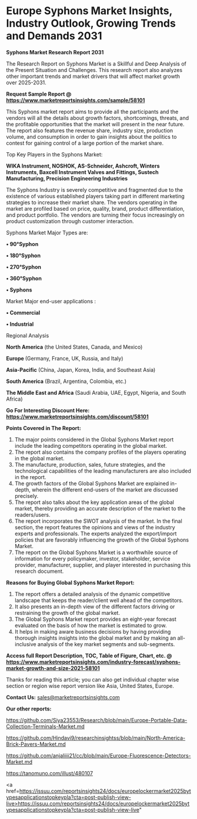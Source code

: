 # Europe Syphons Market Insights, Industry Outlook, Growing Trends and Demands 2031

<strong>Syphons Market Research Report 2031</strong>

The Research Report on Syphons Market is a Skillful and Deep Analysis of the Present Situation and Challenges. This research report also analyzes other important trends and market drivers that will affect market growth over 2025-2031.

<strong>Request Sample Report @ <a href=https://www.marketreportsinsights.com/sample/58101>https://www.marketreportsinsights.com/sample/58101</a></strong>

This Syphons market report aims to provide all the participants and the vendors will all the details about growth factors, shortcomings, threats, and the profitable opportunities that the market will present in the near future. The report also features the revenue share, industry size, production volume, and consumption in order to gain insights about the politics to contest for gaining control of a large portion of the market share.

Top Key Players in the Syphons Market:

<strong>WIKA Instrument, NOSHOK, AS-Schneider, Ashcroft, Winters Instruments, Baxcell Instrument Valves and Fittings, Sustech Manufacturing, Precision Engineering Industries</strong>

The Syphons Industry is severely competitive and fragmented due to the existence of various established players taking part in different marketing strategies to increase their market share. The vendors operating in the market are profiled based on price, quality, brand, product differentiation, and product portfolio. The vendors are turning their focus increasingly on product customization through customer interaction.

Syphons Market Major Types are:

<strong>• 90°Syphon

• 180°Syphon

• 270°Syphon

• 360°Syphon

• Syphons</strong>

Market Major end-user applications :

<strong>• Commercial

• Industrial</strong>

Regional Analysis

</u><strong><b>North America</b></strong> (the United States, Canada, and Mexico)

<strong><b>Europe </b></strong>(Germany, France, UK, Russia, and Italy)

<strong><b>Asia-Pacific</b></strong> (China, Japan, Korea, India, and Southeast Asia)

<strong><b>South America</b></strong> (Brazil, Argentina, Colombia, etc.)

<strong><b>The Middle East and Africa</b></strong> (Saudi Arabia, UAE, Egypt, Nigeria, and South Africa)

<strong>Go For Interesting Discount Here: <a href=https://www.marketreportsinsights.com/discount/58101>https://www.marketreportsinsights.com/discount/58101</a></strong>

<strong>Points Covered in The Report:</strong>
<ol>
  <li>The major points considered in the Global Syphons Market report include the leading competitors operating in the global market.</li>
  <li>The report also contains the company profiles of the players operating in the global market.</li>
  <li>The manufacture, production, sales, future strategies, and the technological capabilities of the leading manufacturers are also included in the report.</li>
  <li>The growth factors of the Global Syphons Market are explained in-depth, wherein the different end-users of the market are discussed precisely.</li>
  <li>The report also talks about the key application areas of the global market, thereby providing an accurate description of the market to the readers/users.</li>
  <li>The report incorporates the SWOT analysis of the market. In the final section, the report features the opinions and views of the industry experts and professionals. The experts analyzed the export/import policies that are favorably influencing the growth of the Global Syphons Market.</li>
  <li>The report on the Global Syphons Market is a worthwhile source of information for every policymaker, investor, stakeholder, service provider, manufacturer, supplier, and player interested in purchasing this research document.</li>
</ol>
<strong>Reasons for Buying Global Syphons Market Report:</strong>

<ol>
  <li>The report offers a detailed analysis of the dynamic competitive landscape that keeps the reader/client well ahead of the competitors.</li>
  <li>It also presents an in-depth view of the different factors driving or restraining the growth of the global market.</li>
  <li>The Global Syphons Market report provides an eight-year forecast evaluated on the basis of how the market is estimated to grow.</li>
  <li>It helps in making aware business decisions by having providing thorough insights insights into the global market and by making an all-inclusive analysis of the key market segments and sub-segments.</li>
</ol>
<strong>Access full Report Description, TOC, Table of Figure, Chart, etc. @ <a href=https://www.marketreportsinsights.com/industry-forecast/syphons-market-growth-and-size-2021-58101>https://www.marketreportsinsights.com/industry-forecast/syphons-market-growth-and-size-2021-58101</a></strong>


Thanks for reading this article; you can also get individual chapter wise section or region wise report version like Asia, United States, Europe.

<strong>Contact Us:</strong>
sales@marketreportsinsights.com

<strong>Our other reports:</strong>

<a href=https://github.com/Siya23553/Research/blob/main/Europe-Portable-Data-Collection-Terminals-Market.md>https://github.com/Siya23553/Research/blob/main/Europe-Portable-Data-Collection-Terminals-Market.md</a>

<a href=https://github.com/Hindavi9/researchinsightss/blob/main/North-America-Brick-Pavers-Market.md>https://github.com/Hindavi9/researchinsightss/blob/main/North-America-Brick-Pavers-Market.md</a>

<a href=https://github.com/anjaliiii21/cc/blob/main/Europe-Fluorescence-Detectors-Market.md>https://github.com/anjaliiii21/cc/blob/main/Europe-Fluorescence-Detectors-Market.md</a>

<a href=https://tanomuno.com/illust/480107>https://tanomuno.com/illust/480107</a>

<a href=https://issuu.com/reportsinsights24/docs/europelockermarket2025bytypesapplicationstopkeypla?cta=post-publish-view-live>https://issuu.com/reportsinsights24/docs/europelockermarket2025bytypesapplicationstopkeypla?cta=post-publish-view-live</a>"
